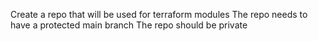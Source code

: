 Create a repo that will be used for terraform modules
The repo needs to have a protected main branch
The repo should be private
